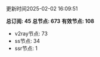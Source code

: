更新时间2025-02-02 16:09:51

**总订阅: 45**
**总节点: 673**
**有效节点: 108**
- v2ray节点: 73
- ss节点: 34
- ssr节点: 1
